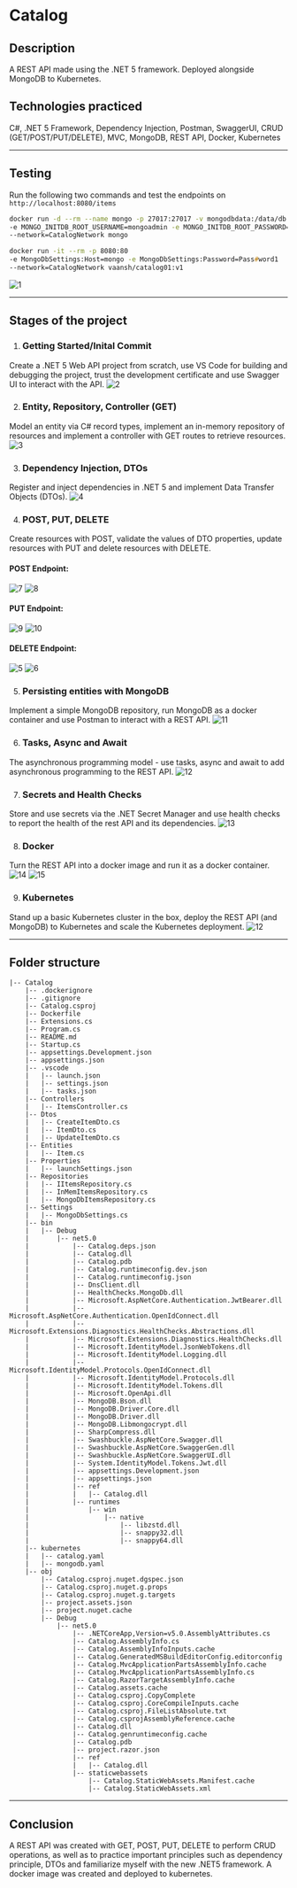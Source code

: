 # Catalog 

## Description
A REST API made using the .NET 5 framework. Deployed alongside MongoDB to Kubernetes. 

## Technologies practiced
C#, .NET 5 Framework, Dependency Injection, Postman, SwaggerUI, CRUD (GET/POST/PUT/DELETE), MVC, MongoDB, REST API, Docker, Kubernetes

---

## Testing
Run the following two commands and test the endpoints on `http://localhost:8080/items`
```zsh
docker run -d --rm --name mongo -p 27017:27017 -v mongodbdata:/data/db 
-e MONGO_INITDB_ROOT_USERNAME=mongoadmin -e MONGO_INITDB_ROOT_PASSWORD=Pass#word1 
--network=CatalogNetwork mongo
```
```zsh
docker run -it --rm -p 8080:80
-e MongoDbSettings:Host=mongo -e MongoDbSettings:Password=Pass#word1 
--network=CatalogNetwork vaansh/catalog01:v1
```
![1](https://github.com/Vaansh/.NET5-REST-API-Catalog/blob/main/images/1.png)

---

## Stages of the project

1. ### Getting Started/Inital Commit
Create a .NET 5 Web API project from scratch, use VS Code for building and debugging the project, trust the development certificate and use Swagger UI to interact with the API.
![2](https://github.com/Vaansh/.NET5-REST-API-Catalog/blob/main/images/2.png)

2. ### Entity, Repository, Controller (GET)
Model an entity via C# record types, implement an in-memory repository of resources and implement a controller with GET routes to retrieve resources.
![3](https://github.com/Vaansh/.NET5-REST-API-Catalog/blob/main/images/3.png)

3. ### Dependency Injection, DTOs
Register and inject dependencies in .NET 5 and implement Data Transfer Objects (DTOs).
![4](https://github.com/Vaansh/.NET5-REST-API-Catalog/blob/main/images/4.png)

4. ### POST, PUT, DELETE
Create resources with POST, validate the values of DTO properties, update resources with PUT and delete resources with DELETE.

#### POST Endpoint:
![7](https://github.com/Vaansh/.NET5-REST-API-Catalog/blob/main/images/7.png)
![8](https://github.com/Vaansh/.NET5-REST-API-Catalog/blob/main/images/8.png)

#### PUT Endpoint:
![9](https://github.com/Vaansh/.NET5-REST-API-Catalog/blob/main/images/9.png)
![10](https://github.com/Vaansh/.NET5-REST-API-Catalog/blob/main/images/10.png)

#### DELETE Endpoint:
![5](https://github.com/Vaansh/.NET5-REST-API-Catalog/blob/main/images/5.png)
![6](https://github.com/Vaansh/.NET5-REST-API-Catalog/blob/main/images/6.png)

5. ### Persisting entities with MongoDB
Implement a simple MongoDB repository, run MongoDB as a docker container and use Postman to interact with a REST API.
![11](https://github.com/Vaansh/.NET5-REST-API-Catalog/blob/main/images/11.png)

6. ### Tasks, Async and Await
The asynchronous programming model - use tasks, async and await to add asynchronous programming to the REST API.
![12](https://github.com/Vaansh/.NET5-REST-API-Catalog/blob/main/images/12.png)

7. ### Secrets and Health Checks
Store and use secrets via the .NET Secret Manager and use health checks to report the health of the rest API and its dependencies.
![13](https://github.com/Vaansh/.NET5-REST-API-Catalog/blob/main/images/13.png)

8. ### Docker
Turn the REST API into a docker image and run it as a docker container.
![14](https://github.com/Vaansh/.NET5-REST-API-Catalog/blob/main/images/14.png)
![15](https://github.com/Vaansh/.NET5-REST-API-Catalog/blob/main/images/15.png)

9. ### Kubernetes
Stand up a basic Kubernetes cluster in the box, deploy the REST API (and MongoDB) to Kubernetes and scale the Kubernetes deployment.
![12](https://github.com/Vaansh/.NET5-REST-API-Catalog/blob/main/images/16.png)

---

## Folder structure
```
|-- Catalog
    |-- .dockerignore
    |-- .gitignore
    |-- Catalog.csproj
    |-- Dockerfile
    |-- Extensions.cs
    |-- Program.cs
    |-- README.md
    |-- Startup.cs
    |-- appsettings.Development.json
    |-- appsettings.json
    |-- .vscode
    |   |-- launch.json
    |   |-- settings.json
    |   |-- tasks.json
    |-- Controllers
    |   |-- ItemsController.cs
    |-- Dtos
    |   |-- CreateItemDto.cs
    |   |-- ItemDto.cs
    |   |-- UpdateItemDto.cs
    |-- Entities
    |   |-- Item.cs
    |-- Properties
    |   |-- launchSettings.json
    |-- Repositories
    |   |-- IItemsRepository.cs
    |   |-- InMemItemsRepository.cs
    |   |-- MongoDbItemsRepository.cs
    |-- Settings
    |   |-- MongoDbSettings.cs
    |-- bin
    |   |-- Debug
    |       |-- net5.0
    |           |-- Catalog.deps.json
    |           |-- Catalog.dll
    |           |-- Catalog.pdb
    |           |-- Catalog.runtimeconfig.dev.json
    |           |-- Catalog.runtimeconfig.json
    |           |-- DnsClient.dll
    |           |-- HealthChecks.MongoDb.dll
    |           |-- Microsoft.AspNetCore.Authentication.JwtBearer.dll
    |           |-- Microsoft.AspNetCore.Authentication.OpenIdConnect.dll
    |           |-- Microsoft.Extensions.Diagnostics.HealthChecks.Abstractions.dll
    |           |-- Microsoft.Extensions.Diagnostics.HealthChecks.dll
    |           |-- Microsoft.IdentityModel.JsonWebTokens.dll
    |           |-- Microsoft.IdentityModel.Logging.dll
    |           |-- Microsoft.IdentityModel.Protocols.OpenIdConnect.dll
    |           |-- Microsoft.IdentityModel.Protocols.dll
    |           |-- Microsoft.IdentityModel.Tokens.dll
    |           |-- Microsoft.OpenApi.dll
    |           |-- MongoDB.Bson.dll
    |           |-- MongoDB.Driver.Core.dll
    |           |-- MongoDB.Driver.dll
    |           |-- MongoDB.Libmongocrypt.dll
    |           |-- SharpCompress.dll
    |           |-- Swashbuckle.AspNetCore.Swagger.dll
    |           |-- Swashbuckle.AspNetCore.SwaggerGen.dll
    |           |-- Swashbuckle.AspNetCore.SwaggerUI.dll
    |           |-- System.IdentityModel.Tokens.Jwt.dll
    |           |-- appsettings.Development.json
    |           |-- appsettings.json
    |           |-- ref
    |           |   |-- Catalog.dll
    |           |-- runtimes
    |               |-- win
    |                   |-- native
    |                       |-- libzstd.dll
    |                       |-- snappy32.dll
    |                       |-- snappy64.dll
    |-- kubernetes
    |   |-- catalog.yaml
    |   |-- mongodb.yaml
    |-- obj
        |-- Catalog.csproj.nuget.dgspec.json
        |-- Catalog.csproj.nuget.g.props
        |-- Catalog.csproj.nuget.g.targets
        |-- project.assets.json
        |-- project.nuget.cache
        |-- Debug
            |-- net5.0
                |-- .NETCoreApp,Version=v5.0.AssemblyAttributes.cs
                |-- Catalog.AssemblyInfo.cs
                |-- Catalog.AssemblyInfoInputs.cache
                |-- Catalog.GeneratedMSBuildEditorConfig.editorconfig
                |-- Catalog.MvcApplicationPartsAssemblyInfo.cache
                |-- Catalog.MvcApplicationPartsAssemblyInfo.cs
                |-- Catalog.RazorTargetAssemblyInfo.cache
                |-- Catalog.assets.cache
                |-- Catalog.csproj.CopyComplete
                |-- Catalog.csproj.CoreCompileInputs.cache
                |-- Catalog.csproj.FileListAbsolute.txt
                |-- Catalog.csprojAssemblyReference.cache
                |-- Catalog.dll
                |-- Catalog.genruntimeconfig.cache
                |-- Catalog.pdb
                |-- project.razor.json
                |-- ref
                |   |-- Catalog.dll
                |-- staticwebassets
                    |-- Catalog.StaticWebAssets.Manifest.cache
                    |-- Catalog.StaticWebAssets.xml
```

---

## Conclusion
A REST API was created with GET, POST, PUT, DELETE to perform CRUD operations, as well as to practice important principles such as dependency principle, DTOs and familiarize myself with the new .NET5 framework. A docker image was created and deployed to kubernetes.
